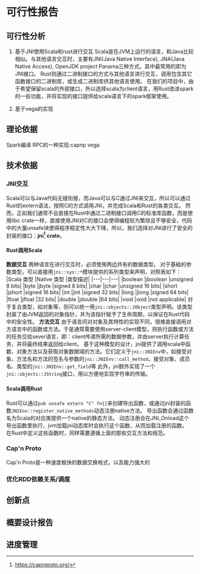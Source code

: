 # 可行性报告
## 可行性分析
1. 基于JNI使用Scala和rust进行交互
Scala是在JVM上运行的语言，和Java比较相似。与其他语言交互时，主要有JNI(Java Native Interface), JNA(Java Native Access), OpenJDK project Panama三种方式。其中最常用的即为JNI接口。
Rust则通过二进制接口的方式与其他语言进行交互，调用包含其它函数接口的二进制库，或生成二进制库供其他语言使用。
在我们的项目中，由于希望保留scala的外部接口，所以选择scala为client语言，用Rust改进spark的一些功能，并将实现的接口提供给scala语言下的spark框架使用。

2. 基于vega的实现
## 理论依据
Spark编译
RPC的一种实现:capnp
vega
## 技术依据
### JNI交互
Scala可以与Java代码无缝衔接，而Java可以与C通过JNI来交互，所以可以通过Rust的extern语法，按照C的方式调用JNI，并完成Scala和Rust的各类交互。
然而，正如我们通常不会直接在Rust中通过二进制接口调用C的标准库函数，而是使用libc crate一样，直接使用JNI对C的接口会使得编程较为繁琐且不够安全，代码中的大量unsafe块使得程序稳定性大大下降，所以，我们选择对JNI进行了安全的封装的接口：**jni[^1] crate**。
#### Rust调用Scala
**数据交互**
两种语言在进行交互时，必须使用两边共有的数据类型。
对于基础的参数类型，可以直接用`jni::sys::*`模块提供的系列类型来声明，对照表如下：
|Scala 类型  |Native 类型 |类型描述|
|---|---|---|
|boolean    |jboolean	|unsigned 8 bits|
|byte	    |jbyte	    |signed 8 bits|
|char	    |jchar	    |unsigned 16 bits|
|short	    |jshort	    |signed 16 bits|
|int	    |jint	    |signed 32 bits|
|long	    |jlong	    |signed 64 bits|
|float	    |jfloat	    |32 bits|
|double	    |jdouble	|64 bits|
|void	    |void	    |not applicable|
对于复合类型，如对象等，则可以统一用`jni::objects::JObject`类型声明。该类型封装了由JVM返回的对象指针，并为该指针赋予了生命周期，以保证在Rust代码中的安全性。
**方法交互**
由于语言间对对象及其特性的实现不同，很难直接调用对方语言中的函数或方法。于是通常需要使用server-client模型，将执行函数或方法的任务交给sever语言，即：client传递所需的数据参数，并由server执行计算任务，并将最终结果返回给client。
基于这种模型的设计，jni提供了调用scala中函数、对象方法以及获取对象数据域的方法。它们定义于`jni::JNIEnv`中，如接受对象、方法名和方法的签名与参数的`jni::JNIEnv::call_method`，接受对象、成员名、类型的`jni::JNIEnv::get_field`等
此外，jni额外实现了一个`jni::objects::JString`接口，用以方便地实现字符串的传输。
#### Scala调用Rust
Rust可以通过`pub unsafe extern "C" fn{}`来创建导出函数，或通过jni封装的函数`JNIEnv::register_native_methods`动态注册native方法。
导出函数会通过函数名为Scala的对应类提供一个native的静态方法。
动态注册会在JNI_Onload这个导出函数里执行，jvm加载jni动态库时会执行这个函数，从而加载注册的函数。
在Rust中定义这些函数时，同样需要遵循上面的那些交互方法和规范。
### Cap'n Proto
Cap'n Proto是一种速度极快的数据交换格式，以及能力强大的
### 优化RDD依赖关系/调度
## 创新点
## 概要设计报告
## 进度管理

[^1]:https://capnproto.org/